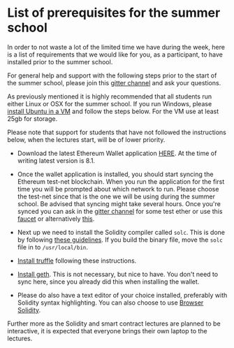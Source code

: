 # List of prerequisites for the summer school

In order to not waste a lot of the limited time we have during the week, here is a list of requirements that we would like for you, as a participant, to have installed prior to the summer school.

For general help and support with the following steps prior to the start of the summer school, please join this [gitter channel](https://gitter.im/blockchain-summer-school/support) and ask your questions.

As previously mentioned it is highly recommended that all students run either Linux or OSX for the summer school. If you run Windows, please [install Ubuntu in a VM](http://www.wikihow.com/Install-Ubuntu-on-VirtualBox) and follow the steps below. For the VM use at least 25gb for storage.

Please note that support for students that have not followed the instructions below, when the lectures start, will be of lower priority.

- Download the latest Ethereum Wallet application [HERE](https://github.com/ethereum/mist/releases). At the time of writing latest version is 8.1.


- Once the wallet application is installed, you should start syncing the Ethereum test-net blockchain. When you run the application for the first time you will be prompted about which network to run. Please choose the test-net since that is the one we will be using during the summer school. Be advised that syncing might take several hours.
Once you're synced you can ask in the [gitter channel](https://gitter.im/blockchain-summer-school/support) for some test ether or use this [faucet](http://faucet.ma.cx:3000/) or alternatively [this](https://zerogox.com/ethereum/wei_faucet).


- Next up we need to install the Solidity compiler called `solc`. This is done by following [these guidelines](http://solidity.readthedocs.io/en/latest/installing-solidity.html#building-from-source). If you build the binary file, move the `solc` file in to `/usr/local/bin`.


- [Install truffle](http://truffle.readthedocs.io/en/latest/getting_started/installation/) following these instructions.


- [Install geth](https://github.com/ethereum/go-ethereum/wiki/Building-Ethereum). This is not necessary, but nice to have. You don't need to sync here, since you already did this when installing the wallet.


- Please do also have a text editor of your choice installed, preferably with Solidity syntax highlighting. You can also choose to use [Browser Solidity](https://ethereum.github.io/browser-solidity).


Further more as the Solidity and smart contract lectures are planned to be interactive, it is expected that everyone brings their own laptop to the lectures.
